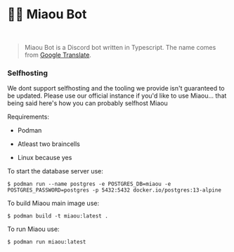 # 🦴🤖 Miaou Bot

<br>

> Miaou Bot is a Discord bot written in Typescript. The name comes from [Google Translate](https://translate.google.com/?sl=en&tl=fr&text=meow&op=translate).

### Selfhosting

We dont support selfhosting and the tooling we provide isn't guaranteed to be updated. Please use our official instance if you'd like to use
Miaou... that being said here's how you can probably selfhost Miaou

Requirements:
- Podman

- Atleast two braincells

- Linux because yes

To start the database server use:
```
$ podman run --name postgres -e POSTGRES_DB=miaou -e POSTGRES_PASSWORD=postgres -p 5432:5432 docker.io/postgres:13-alpine
```

To build Miaou main image use:
```
$ podman build -t miaou:latest .
```

To run Miaou use:
```
$ podman run miaou:latest
```

